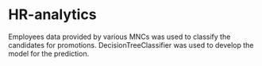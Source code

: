 # HR-analytics
Employees data provided by various MNCs was used to classify the candidates for promotions. DecisionTreeClassifier was used to develop the model for the prediction.
